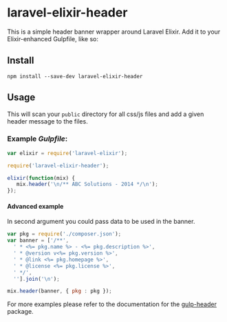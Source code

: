 # laravel-elixir-header

This is a simple header banner wrapper around Laravel Elixir. Add it to your Elixir-enhanced Gulpfile, like so:

## Install

```
npm install --save-dev laravel-elixir-header
```

## Usage

This will scan your `public` directory for all css/js files and add a given header message to the files.

### Example *Gulpfile*:

```javascript
var elixir = require('laravel-elixir');

require('laravel-elixir-header');

elixir(function(mix) {
   mix.header('\n/** ABC Solutions - 2014 */\n');
});
```

#### Advanced example

In second argument you could pass data to be used in the banner.

```javascript
var pkg = require('./composer.json');
var banner = ['/**',
  ' * <%= pkg.name %> - <%= pkg.description %>',
  ' * @version v<%= pkg.version %>',
  ' * @link <%= pkg.homepage %>',
  ' * @license <%= pkg.license %>',
  ' */',
  ''].join('\n');

mix.header(banner, { pkg : pkg });
```

For more examples please refer to the documentation for the [gulp-header](https://www.npmjs.org/package/gulp-header) package. 
